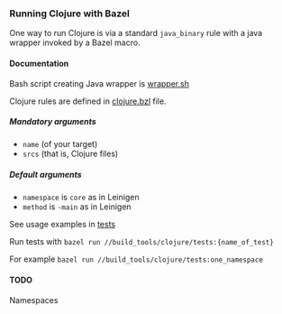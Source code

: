 ### Running Clojure with Bazel
One way to run Clojure is via a standard `java_binary` rule with a java wrapper invoked by a Bazel macro.

#### Documentation
Bash script creating Java wrapper is [wrapper.sh](wrapper.sh)

Clojure rules are defined in [clojure.bzl](clojure.bzl) file.

##### Mandatory arguments
* `name` (of your target)
* `srcs` (that is, Clojure files)

##### Default arguments
* `namespace` is `core` as in Leinigen
* `method` is `-main` as in Leinigen

See usage examples in [tests](tests/BUILD)

Run tests with `bazel run //build_tools/clojure/tests:{name_of_test}`

For example `bazel run //build_tools/clojure/tests:one_namespace`

#### TODO
Namespaces
